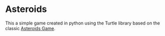 # Asteroids
This a simple game created in python using the Turtle library based on the classic [Asteroids Game](https://en.wikipedia.org/wiki/Asteroids_(video_game)).
